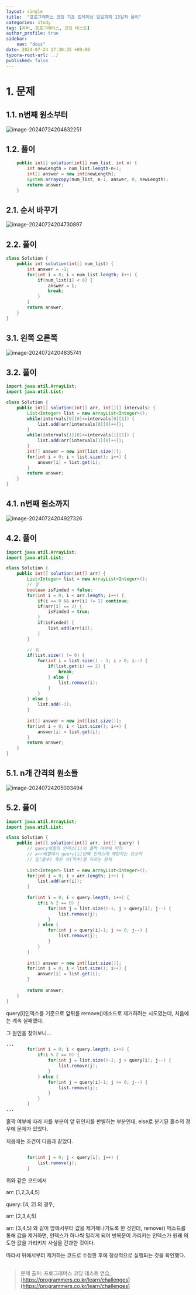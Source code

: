 ```yaml
---
layout: single
title:  "프로그래머스 코딩 기초 트레이닝 일일과제 13일차 풀이"
categories: study
tag: [자바, 프로그래머스, 코딩 테스트]
author_profile: true
sidebar:
    nav: "docs"
date: 2024-07-24 17:30:35 +09:00
typora-root-url: ../
published: false
---
```








# 1. 문제



## 1.1. n번째 원소부터

![image-20240724204632251](/images/2024-07-24-practice-programmers-13/image-20240724204632251.png)



## 1.2. 풀이

```java
    public int[] solution(int[] num_list, int n) {
    	int newLength = num_list.length-n+1;
    	int[] answer = new int[newLength];
    	System.arraycopy(num_list, n-1, answer, 0, newLength);
    	return answer;
    }
```







## 2.1. 순서 바꾸기

![image-20240724204730897](/images/2024-07-24-practice-programmers-13/image-20240724204730897.png)

## 2.2. 풀이



```java
class Solution {
    public int solution(int[] num_list) {
    	int answer = -1;
    	for(int i = 0; i < num_list.length; i++) {
    		if(num_list[i] < 0) {
    			answer = i;
    			break;
    		} 
    	}
    	return answer;
    }
}
```





## 3.1. 왼쪽 오른쪽

![image-20240724204835741](/images/2024-07-24-practice-programmers-13/image-20240724204835741.png)



## 3.2. 풀이

```java
import java.util.ArrayList;
import java.util.List;

class Solution {
    public int[] solution(int[] arr, int[][] intervals) {
    	List<Integer> list = new ArrayList<Integer>();
    	while(intervals[0][0]<=intervals[0][1]) {
    		list.add(arr[intervals[0][0]++]);
    	}
    	while(intervals[1][0]<=intervals[1][1]) {
    		list.add(arr[intervals[1][0]++]);
    	}
    	int[] answer = new int[list.size()];
    	for(int i = 0; i < list.size(); i++) {
    		answer[i] = list.get(i);
    	}
    	return answer;
    }
}
```





## 4.1. n번째 원소까지

![image-20240724204927326](/images/2024-07-24-practice-programmers-13/image-20240724204927326.png)



## 4.2. 풀이

```java
import java.util.ArrayList;
import java.util.List;

class Solution {
    public int[] solution(int[] arr) {
    	List<Integer> list = new ArrayList<Integer>();
    	// 앞
    	boolean isFinded = false;
    	for(int i = 0; i < arr.length; i++) {
    		if(i == 0 && arr[i] != 2) continue;
    		if(arr[i] == 2) {
    			isFinded = true;
    		} 
    		if(isFinded) {
    			list.add(arr[i]);
    		}
    	}
    	
    	// 뒤
    	if(list.size() != 0) {
    		for(int i = list.size() - 1; i > 0; i--) {
    			if(list.get(i) == 2) {
    				break;
    			} else {
    				list.remove(i);
    			}
    		}
    	} else {
    		list.add(-1);
    	}
    	
    	int[] answer = new int[list.size()];
    	for(int i = 0; i < list.size(); i++) {
    		answer[i] = list.get(i);
    	}
    	return answer;
    }
}
```



## 5.1. n개 간격의 원소들

![image-20240724205003494](/images/2024-07-24-practice-programmers-13/image-20240724205003494.png)



## 5.2. 풀이

```java
import java.util.ArrayList;
import java.util.List;

class Solution {
    public int[] solution(int[] arr, int[] query) {
    	// query배열의 인덱스(i)의 홀짝 여부에 따라 
    	// arr배열에서 query[i]번째 인덱스에 해당하는 요소의 
    	// 앞(홀수) 혹은 뒤(짝수)를 자르는 문제
    	
    	List<Integer> list = new ArrayList<Integer>();
    	for(int i = 0; i < arr.length; i++) {
    		list.add(arr[i]);
    	}
    	
    	for(int i = 0; i < query.length; i++) {
    		if(i % 2 == 0) {
    			for(int j = list.size()-1; j > query[i]; j--) {
    				list.remove(j);
    			}
    		} else {
    			for(int j = query[i]-1; j >= 0; j--) {
    				list.remove(j);
    			}
    		}
    	}
    	
    	int[] answer = new int[list.size()];
    	for(int i = 0; i < list.size(); i++) {
    		answer[i] = list.get(i);
    	}
    	
    	return answer;
    }
}
```



query[i]인덱스를 기준으로 앞뒤를 remove()메소드로 제거하려는 시도였는데, 처음에는 계속 실패했다.

그 원인을 찾아보니...



```java
...
		for(int i = 0; i < query.length; i++) {
    		if(i % 2 == 0) {
    			for(int j = list.size()-1; j > query[i]; j--) {
    				list.remove(j);
    			}
    		} else {
    			for(int j = query[i]-1; j >= 0; j--) {
    				list.remove(j);
    			}
    		}
    	} 
...
```

홀짝 여부에 따라 자를 부분이 앞 뒤인지를 판별하는 부분인데, else로 분기된 홀수의 경우에 문제가 있었다.



처음에는 조건이 다음과 같았다.

```java

        for(int j = 0; j < query[i]; j++) {
        	list.remove(j);
		}
```

위와 같은 코드에서 

arr: [1,2,3,4,5]

query: [4, 2] 의 경우,

arr: [2,3,4,5]

arr: [3,4,5] 와 같이 앞에서부터 값을 제거해나가도록 한 것인데, remove() 메소드를 통해 값을 제거하면, 인덱스가 하나씩 밀리게 되어 반복문이 가리키는 인덱스가 원래 의도한 값을 가리키지 사실을 간과한 것이다.



따라서 뒤에서부터 제거하는 코드로 수정한 후에 정상적으로 실행되는 것을 확인했다.

##  

> 문제 출처: 프로그래머스 코딩 테스트 연습, [https://programmers.co.kr/learn/challenges](https://programmers.co.kr/learn/challenges)
